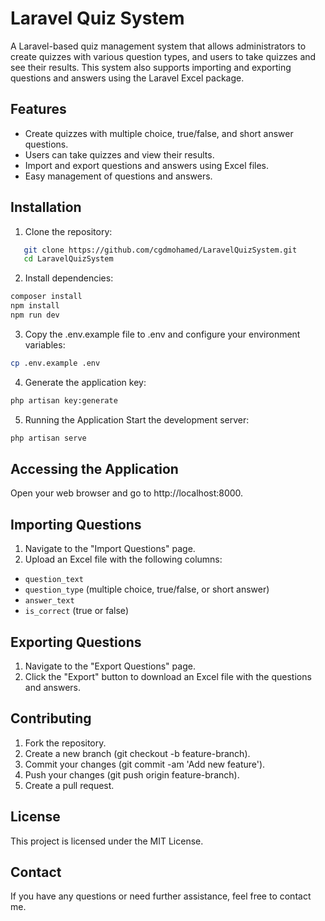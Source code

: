 # Laravel Quiz System

A Laravel-based quiz management system that allows administrators to create quizzes with various question types, and users to take quizzes and see their results. This system also supports importing and exporting questions and answers using the Laravel Excel package.

## Features

- Create quizzes with multiple choice, true/false, and short answer questions.
- Users can take quizzes and view their results.
- Import and export questions and answers using Excel files.
- Easy management of questions and answers.

## Installation

1. Clone the repository:

```bash
   git clone https://github.com/cgdmohamed/LaravelQuizSystem.git
   cd LaravelQuizSystem
```

2. Install dependencies:
```bash
composer install
npm install
npm run dev
```
3. Copy the .env.example file to .env and configure your environment variables:
```bash
cp .env.example .env
```
4. Generate the application key:
```bash
php artisan key:generate
```

5. Running the Application
Start the development server:

```bash
php artisan serve
```
## Accessing the Application
Open your web browser and go to http://localhost:8000.

## Importing Questions
1. Navigate to the "Import Questions" page.
2. Upload an Excel file with the following columns:
- `question_text`
- `question_type` (multiple choice, true/false, or short answer)
- `answer_text`
- `is_correct` (true or false)

## Exporting Questions
1. Navigate to the "Export Questions" page.
2. Click the "Export" button to download an Excel file with the questions and answers.

## Contributing
1. Fork the repository.
2. Create a new branch (git checkout -b feature-branch).
3. Commit your changes (git commit -am 'Add new feature').
4. Push your changes (git push origin feature-branch).
5. Create a pull request.

## License
This project is licensed under the MIT License.

## Contact
If you have any questions or need further assistance, feel free to contact me.
